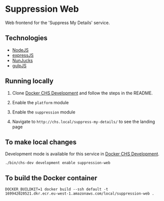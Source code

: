 # Suppression Web
Web frontend for the 'Suppress My Details' service.

## Technologies

- [NodeJS](https://nodejs.org/)
- [expressJS](https://expressjs.com/)
- [NunJucks](https://mozilla.github.io/nunjucks)
- [gulpJS](https://gulpjs.com/)

## Running locally

1. Clone [Docker CHS Development](https://github.com/companieshouse/docker-chs-development) and follow the steps in the README.

2. Enable the `platform` module

3. Enable the `suppression` module

4. Navigate to `http://chs.local/suppress-my-details/` to see the landing page

## To make local changes

Development mode is available for this service in [Docker CHS Development](https://github.com/companieshouse/docker-chs-development).

    ./bin/chs-dev development enable suppression-web

## To build the Docker container

    DOCKER_BUILDKIT=1 docker build --ssh default -t 169942020521.dkr.ecr.eu-west-1.amazonaws.com/local/suppression-web .


